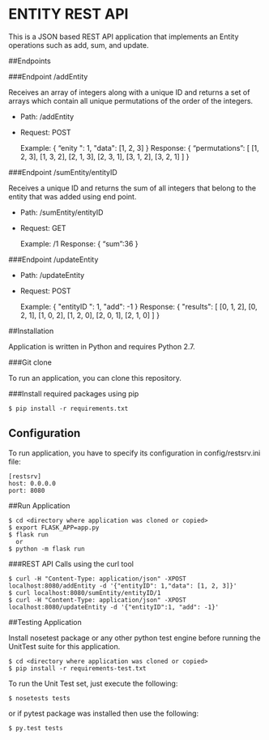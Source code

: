 ENTITY REST API
===============


This is a JSON based REST API application that implements an Entity operations such as add, sum, and update.

##Endpoints

###Endpoint /addEntity

Receives an array of integers along with a unique ID and returns a set of arrays which contain all unique permutations of the order of the integers.

- Path: /addEntity
- Request: POST


    Example:
    {
        “enity ": 1,
        "data": [1, 2, 3]
    }
    Response:
    {
        “permutations”: [
            [1, 2, 3],
            [1, 3, 2],
            [2, 1, 3],
            [2, 3, 1],
            [3, 1, 2],
            [3, 2, 1]
        ]
    }


###Endpoint /sumEntity/entityID

Receives a unique ID and returns the sum of all integers that belong to the entity that was added using end point.

- Path: /sumEntity/entityID
- Request: GET


    Example: /1
    Response:
    {
        “sum”:36
    }

###Endpoint /updateEntity

- Path: /updateEntity
- Request: POST


    Example:
    {
        "entityID ": 1,
        "add": -1
    }
    Response:
    {
        "results": [
            [0, 1, 2],
            [0, 2, 1],
            [1, 0, 2],
            [1, 2, 0],
            [2, 0, 1],
            [2, 1, 0]
        ]
    }


##Installation

Application is written in Python and requires Python 2.7.

###Git clone

To run an application, you can clone this repository.

###Install required packages using pip


    $ pip install -r requirements.txt


## Configuration

To run application, you have to specify its configuration in config/restsrv.ini file:


    [restsrv]
    host: 0.0.0.0
    port: 8080


##Run Application


    $ cd <directory where application was cloned or copied>
    $ export FLASK_APP=app.py
    $ flask run
      or
    $ python -m flask run


###REST API Calls using the curl tool


    $ curl -H "Content-Type: application/json" -XPOST localhost:8080/addEntity -d '{"entityID": 1,"data": [1, 2, 3]}'
    $ curl localhost:8080/sumEntity/entityID/1
    $ curl -H "Content-Type: application/json" -XPOST localhost:8080/updateEntity -d '{"entityID":1, "add": -1}'


##Testing Application

Install nosetest package or any other python test engine before running the UnitTest suite for this application.

    $ cd <directory where application was cloned or copied>
    $ pip install -r requirements-test.txt


To run the Unit Test set, just execute the following:


    $ nosetests tests


or if pytest package was installed then use the following:


    $ py.test tests




